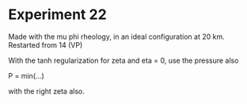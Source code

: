 # Experiment 22

Made with the mu phi rheology, in an ideal configuration at 20 km. Restarted from 14 (VP)

With the tanh regularization for zeta and eta = 0, use the pressure also

P = min(...)

with the right zeta also. 

